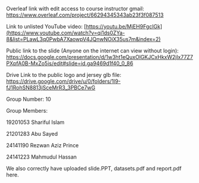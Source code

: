 Overleaf link with edit access to course instructor gmail:
https://www.overleaf.com/project/66294345343ab23f3f087513


Link to unlisted YouTube video:
[https://youtu.be/MjEH9FgcIGk](https://www.youtube.com/watch?v=qi1ds0ZYa-8&list=PLawL3q0PwbA7XaowpV4JQnwNOiX35us7m&index=2)



Public link to the slide (Anyone on the internet can view without login):
https://docs.google.com/presentation/d/1w3ht1eQuxOlGKJCxHkxW2jlx77Z7PXpfA0B-MxZo5is/edit#slide=id.ga9469d1f40_0_86

Drive Link to the public logo and jersey glb file: 
https://drive.google.com/drive/u/0/folders/1l9-fJ1RohSN8813jSceMrR3_3PBCe7wG

Group Number:
10

Group Members:

19201053 Shariful Islam 

21201283 Abu Sayed 

24141190 Rezwan Aziz Prince 

24141223 Mahmudul Hassan 



We also correctly have uploaded slide.PPT, datasets.pdf and report.pdf here.

